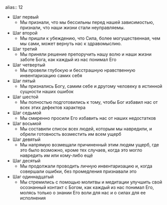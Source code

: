alias:: 12

- Шаг первый
	- Мы признали, что мы бессильны перед нашей зависимостью, признали, что наши жизни стали неуправляемы.
- Шаг второй
	- Мы пришли к убеждению, что Сила, более могущественная, чем мы сами, может вернуть нас к здравомыслию.
- Шаг третий
	- Мы приняли решение препоручить нашу волю и наши жизни заботе Бога, как каждый из нас понимал Его
- Шаг четвертый
	- Мы провели глубокую и бесстрашную нравственную инвентаризацию самих себя
- Шаг пятый
	- Мы признались Богу, самим  себе и другому человеку в истинной сущности наших ошибок
- Шаг шестой
	- Мы полностью подготовились к тому, чтобы Бог избавил нас от всех этих дефектов характера
- Шаг седьмой
	- Мы смиренно просили Его избавить нас от наших недостатков
- Шаг восьмой
	- Мы составили список всех людей, которым мы навредили, и обрели готовность возместить им всем ущерб
- Шаг девятый
	- Мы напрямую возмещали причиненный этим людям ущерб, где это было возможно, кроме тех случаев, когда это могло навредить им или кому-либо ещё
- Шаг десятый
	- Мы продолжали проводить личную инвентаризацию и, когда совершали ошибки, без промедления признавали это
- Шаг одиннадцатый
	- Мы стремились с помощью молитвы и медитации улучшить свой осознанный контакт с Богом, как каждый из нас понимал Его, молясь только о знании Его воли для нас и о силах для ее исполнения